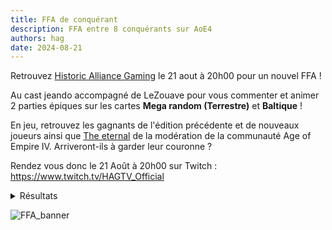```yaml
---
title: FFA de conquérant
description: FFA entre 8 conquérants sur AoE4
authors: hag
date: 2024-08-21
---
```


Retrouvez [Historic Alliance Gaming](/docs/organisations/historic-alliance-gaming) le 21 aout à 20h00 pour un nouvel FFA !

<!-- truncate -->

Au cast jeando accompagné de LeZouave pour vous commenter et animer 2 parties épiques sur les cartes **Mega random (Terrestre)** et **Baltique** !

En jeu, retrouvez les gagnants de l'édition précédente et de nouveaux joueurs ainsi que [The eternal](/docs/creators/the_eternal) de la modération de la communauté Age of Empire IV.
Arriveront-ils à garder leur couronne ? 

Rendez vous donc le 21 Août à 20h00 sur Twitch : https://www.twitch.tv/HAGTV_Official

<details> 
  <summary>Résultats</summary>
    <div>
        | Classement | Joueur          | Score     |
        |------------|-----------------|-----------|
        | 🥇 1ier     | Sas             | 34 points |
        | 🥈 2ième    | Vanderdorf      | 22 points |
        | 🥉 3ième    | Elyona          | 13 points |
        | 4ième      | The Eternal     | 12 points |
        | 5ième      | Cosmos          | 11 points |
        | 6ième      | Naheulbeuk      | 7 points  |
        | 7ième      | Trakor          | 4 points  |
        | 8ième      | Symbiose Legend | 3 points  |
    </div>
</details>

![FFA_banner](/img/organisations/hag/FFA_2nd_Edition.png)